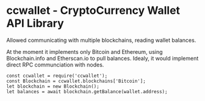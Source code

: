 # ccwallet - CryptoCurrency Wallet API Library

Allowed communicating with multiple blockchains, reading wallet balances.

At the moment it implements only Bitcoin and Ethereum, using Blockchain.info and Etherscan.io to pull balances. Idealy, it would implement direct RPC communciation with nodes.

    const ccwallet = require('ccwallet');
    const Blockchain = ccwallet.blockchains['Bitcoin'];
    let blockchain = new Blockchain();
    let balances = await blockchain.getBalance(wallet.address);
         
